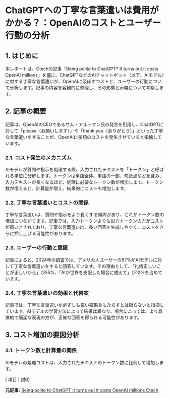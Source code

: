 # ChatGPTへの丁寧な言葉遣いは費用がかかる？：OpenAIのコストとユーザー行動の分析

## 1. はじめに

本レポートは、Ctechの記事「Being polite to ChatGPT? It turns out it costs OpenAI millions」を基に、ChatGPTなどのAIチャットボット（以下、AIモデル）に対する丁寧な言葉遣いが、OpenAIに及ぼすコストと、ユーザーの行動について分析します。記事の内容を客観的に整理し、その影響と示唆について考察します。

## 2. 記事の概要

記事は、OpenAIのCEOであるサム・アルトマン氏の発言を引用し、ChatGPTに対して「please（お願いします）」や「thank you（ありがとう）」といった丁寧な言葉遣いをすることが、OpenAIに多額のコストを発生させていると指摘しています。

### 2.1. コスト発生のメカニズム

AIモデルが質問や指示を処理する際、入力されたテキストを「トークン」と呼ばれる単位に分解します。トークンは単語全体、単語の一部、句読点などを含み、入力テキストが長くなるほど、処理に必要なトークン数が増加します。トークン数が増えると、計算量が増え、結果的にコストも増加します。

### 2.2. 丁寧な言葉遣いとコストの関係

丁寧な言葉遣いは、質問や指示をより長くする傾向があり、これがトークン数の増加につながります。記事では、入力トークンよりも出力トークンの方がコストが高いとされており、丁寧な言葉遣いは、長い回答を生成しやすく、コストをさらに押し上げる可能性があります。

### 2.3. ユーザーの行動と意識

記事によると、2024年の調査では、アメリカ人ユーザーの67%がAIモデルに対して丁寧な言葉遣いをすると回答しています。その理由として、「礼儀正しいことが正しいから」が55%、「AIが世界を支配した場合に備えて」が12%を占めています。

### 2.4. 丁寧な言葉遣いの効果と代替案

記事では、丁寧な言葉遣いが必ずしも良い結果をもたらすとは限らないと指摘しています。AIモデルの学習方法によって結果は異なり、場合によっては、より具体的で簡潔な表現の方が、正確な回答を得られる可能性があります。

## 3. コスト増加の要因分析

### 3.1. トークン数と計算量の関係

AIモデルの処理コストは、入力されたテキストのトークン数に比例して増加します。

| 項目 | 説明 

**元記事:** [Being polite to ChatGPT It turns out it costs OpenAI millions Ctech](https://www.calcalistech.com/ctechnews/article/r1quha71el)